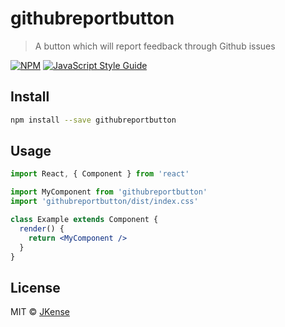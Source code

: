 # githubreportbutton

> A button which will report feedback through Github issues

[![NPM](https://img.shields.io/npm/v/githubreportbutton.svg)](https://www.npmjs.com/package/githubreportbutton) [![JavaScript Style Guide](https://img.shields.io/badge/code_style-standard-brightgreen.svg)](https://standardjs.com)

## Install

```bash
npm install --save githubreportbutton
```

## Usage

```jsx
import React, { Component } from 'react'

import MyComponent from 'githubreportbutton'
import 'githubreportbutton/dist/index.css'

class Example extends Component {
  render() {
    return <MyComponent />
  }
}
```

## License

MIT © [JKense](https://github.com/JKense)
